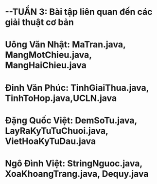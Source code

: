 # --TUẦN 3: Bài tập liên quan đến các giải thuật cơ bản
# Uông Văn Nhật: MaTran.java, MangMotChieu.java, MangHaiChieu.java
# Đinh Văn Phúc: TinhGiaiThua.java, TinhToHop.java,UCLN.java
# Đặng Quốc Việt: DemSoTu.java, LayRaKyTuTuChuoi.java, VietHoaKyTuDau.java
# Ngô Đình Việt: StringNguoc.java, XoaKhoangTrang.java, Dequy.java
